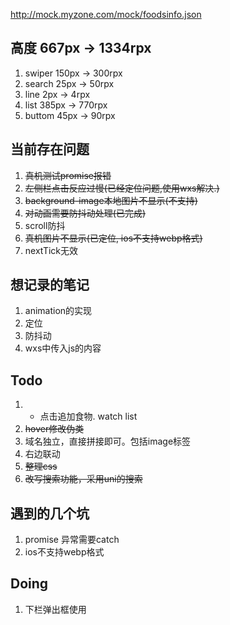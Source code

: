 http://mock.myzone.com/mock/foodsinfo.json

## 高度 667px -> 1334rpx
1. swiper 150px -> 300rpx
2. search 25px -> 50rpx
3. line 2px -> 4rpx
4. list 385px -> 770rpx
5. buttom 45px -> 90rpx 


## 当前存在问题
1. ~~真机测试promise报错~~
2. ~~左侧栏点击反应过慢(已经定位问题,使用wxs解决.)~~
3. ~~background-image本地图片不显示(不支持)~~
4. ~~对动画需要防抖动处理(已完成)~~
5. scroll防抖
6. ~~真机图片不显示(已定位, ios不支持webp格式)~~
7. nextTick无效

## 想记录的笔记
1. animation的实现
2. 定位
3. 防抖动
4. wxs中传入js的内容


## Todo
1. + 点击追加食物. watch list
2. ~~hover修改伪类~~
3. 域名独立，直接拼接即可。包括image标签
4. 右边联动
5. ~~整理css~~
6. ~~改写搜索功能，采用uni的搜索~~

## 遇到的几个坑
1. promise 异常需要catch
2. ios不支持webp格式

## Doing
1. 下栏弹出框使用